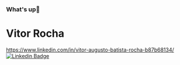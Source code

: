 ### What's up👋

# Vitor Rocha
https://www.linkedin.com/in/vitor-augusto-batista-rocha-b87b68134/
[![Linkedin Badge](https://icons8.com/icon/44914/linkedin?style=flat-square&logo=Linkedin&logoColor=white&link=https://www.linkedin.com/in/vitor-augusto-batista-rocha-b87b68134/)](https://www.linkedin.com/in/vitor-augusto-batista-rocha-b87b68134/) 

